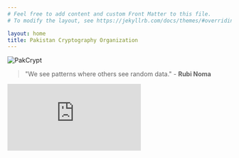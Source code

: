 ```yaml
---
# Feel free to add content and custom Front Matter to this file.
# To modify the layout, see https://jekyllrb.com/docs/themes/#overriding-theme-defaults

layout: home
title: Pakistan Cryptography Organization
---
```


![PakCrypt](.{{site.baseurl}}/assets/images/landing14B.jpg)

> "We see patterns where others see random data." - **Rubi Noma**
<iframe id="myiframe"
src="https://www.youtube.com/embed/BBCtAYk64ZE?si=bwVpXA3C6ex9B4YM" title="YouTube video player" frameborder="0" allow="accelerometer; autoplay; clipboard-write; encrypted-media; gyroscope; picture-in-picture; web-share" allowfullscreen></iframe>
<script>
   var iframe = document.getElementById("myiframe");
   iframe.width = iframe.contentWindow.document.body.scrollWidth;
   iframe.height = iframe.contentWindow.document.body.scrollHeight;
</script>



